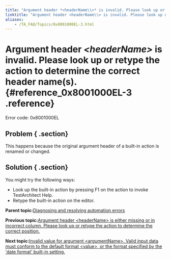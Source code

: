 ```yaml
--- 
title: "Argument header *<headerName\\>* is invalid. Please look up or retype the action to determine the correct header name\\(s\\)."
linktitle: "Argument header <headerName\\> is invalid. Please look up or retype the action to determine the correct header name\\(s\\)."
aliases: 
    - /TA_FAQ/Topics/0x8001000EL-3.html
---
```

# Argument header *<headerName\>* is invalid. Please look up or retype the action to determine the correct header name\(s\). {#reference_0x8001000EL-3 .reference}

Error code: 0x8001000EL

## Problem { .section}

This happens because the original argument header of a built-in action is renamed or changed.

## Solution { .section}

You might try the following ways:

-   Look up the built-in action by pressing F1 on the action to invoke TestArchitect Help.
-   Retype the built-in action on the editor.

**Parent topic:**[Diagnosing and resolving automation errors](../../TA_FAQ/Topics/faq.automation_error.html)

**Previous topic:**[Argument header <headerName\> is either missing or in incorrect column. Please look up or retype the action to determine the correct position.](../../TA_FAQ/Topics/0x8001000EL-2.html)

**Next topic:**[Invalid value for argument <argumentName\>. Valid input data must conform to the default format <value\>, or the format specified by the 'date format' built-in setting.](../../TA_FAQ/Topics/0x8001000EL-4.html)

